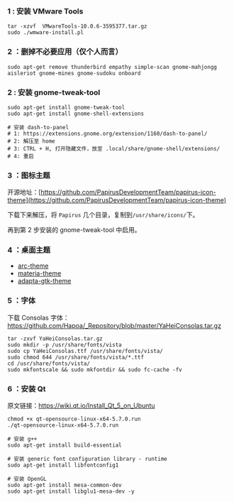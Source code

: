 ### 1 : 安装 VMware Tools

```
tar -xzvf  VMwareTools-10.0.6-3595377.tar.gz
sudo ./wmware-install.pl
```

### 2 ：删掉不必要应用（仅个人而言）

```
sudo apt-get remove thunderbird empathy simple-scan gnome-mahjongg aisleriot gnome-mines gnome-sudoku onboard
```

### 2 : 安装 gnome-tweak-tool

```
sudo apt-get install gnome-tweak-tool
sudo apt-get install gnome-shell-extensions

# 安装 dash-to-panel
# 1: https://extensions.gnome.org/extension/1160/dash-to-panel/
# 2: 解压至 home
# 3: CTRL + H, 打开隐藏文件，放至 .local/share/gnome-shell/extensions/
# 4: 重启
```

### 3 ：图标主题

开源地址：[https://github.com/PapirusDevelopmentTeam/papirus-icon-theme](https://github.com/PapirusDevelopmentTeam/papirus-icon-theme)

下载下来解压，将 `Papirus` 几个目录，复制到`/usr/share/icons/`下。

再到第 2 步安装的 gnome-tweak-tool 中启用。

### 4 ：桌面主题

 - [arc-theme](https://github.com/NicoHood/arc-theme)
 - [materia-theme](https://github.com/nana-4/materia-theme)
 - [adapta-gtk-theme](https://github.com/adapta-project/adapta-gtk-theme)

### 5 ：字体

下载 Consolas 字体：https://github.com/Hapoa/_Repository/blob/master/YaHeiConsolas.tar.gz

```
tar -zxvf YaHeiConsolas.tar.gz
sudo mkdir -p /usr/share/fonts/vista
sudo cp YaHeiConsolas.ttf /usr/share/fonts/vista/
sudo chmod 644 /usr/share/fonts/vista/*.ttf
cd /usr/share/fonts/vista/
sudo mkfontscale && sudo mkfontdir && sudo fc-cache -fv
```

### 6 ：安装 Qt

原文链接：https://wiki.qt.io/Install_Qt_5_on_Ubuntu

```
chmod +x qt-opensource-linux-x64-5.7.0.run
./qt-opensource-linux-x64-5.7.0.run

# 安装 g++ 
sudo apt-get install build-essential

# 安装 generic font configuration library - runtime
sudo apt-get install libfontconfig1

# 安装 OpenGL
sudo apt-get install mesa-common-dev
sudo apt-get install libglu1-mesa-dev -y
```
